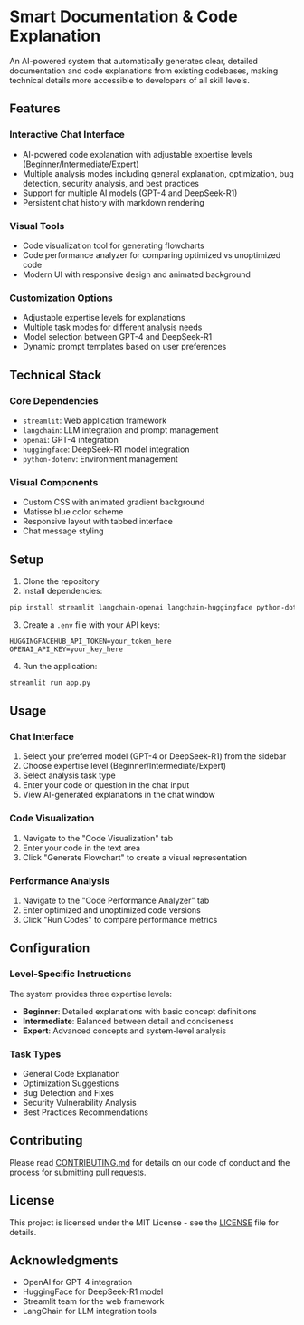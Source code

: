 # Smart Documentation & Code Explanation

An AI-powered system that automatically generates clear, detailed documentation and code explanations from existing codebases, making technical details more accessible to developers of all skill levels.

## Features

### Interactive Chat Interface
- AI-powered code explanation with adjustable expertise levels (Beginner/Intermediate/Expert)
- Multiple analysis modes including general explanation, optimization, bug detection, security analysis, and best practices
- Support for multiple AI models (GPT-4 and DeepSeek-R1)
- Persistent chat history with markdown rendering

### Visual Tools
- Code visualization tool for generating flowcharts
- Code performance analyzer for comparing optimized vs unoptimized code
- Modern UI with responsive design and animated background

### Customization Options
- Adjustable expertise levels for explanations
- Multiple task modes for different analysis needs
- Model selection between GPT-4 and DeepSeek-R1
- Dynamic prompt templates based on user preferences

## Technical Stack

### Core Dependencies
- `streamlit`: Web application framework
- `langchain`: LLM integration and prompt management
- `openai`: GPT-4 integration
- `huggingface`: DeepSeek-R1 model integration
- `python-dotenv`: Environment management

### Visual Components
- Custom CSS with animated gradient background
- Matisse blue color scheme
- Responsive layout with tabbed interface
- Chat message styling

## Setup

1. Clone the repository
2. Install dependencies:
```bash
pip install streamlit langchain-openai langchain-huggingface python-dotenv
```

3. Create a `.env` file with your API keys:
```
HUGGINGFACEHUB_API_TOKEN=your_token_here
OPENAI_API_KEY=your_key_here
```

4. Run the application:
```bash
streamlit run app.py
```

## Usage

### Chat Interface
1. Select your preferred model (GPT-4 or DeepSeek-R1) from the sidebar
2. Choose expertise level (Beginner/Intermediate/Expert)
3. Select analysis task type
4. Enter your code or question in the chat input
5. View AI-generated explanations in the chat window

### Code Visualization
1. Navigate to the "Code Visualization" tab
2. Enter your code in the text area
3. Click "Generate Flowchart" to create a visual representation

### Performance Analysis
1. Navigate to the "Code Performance Analyzer" tab
2. Enter optimized and unoptimized code versions
3. Click "Run Codes" to compare performance metrics

## Configuration

### Level-Specific Instructions
The system provides three expertise levels:
- **Beginner**: Detailed explanations with basic concept definitions
- **Intermediate**: Balanced between detail and conciseness
- **Expert**: Advanced concepts and system-level analysis

### Task Types
- General Code Explanation
- Optimization Suggestions
- Bug Detection and Fixes
- Security Vulnerability Analysis
- Best Practices Recommendations

## Contributing

Please read [CONTRIBUTING.md](CONTRIBUTING.md) for details on our code of conduct and the process for submitting pull requests.

## License

This project is licensed under the MIT License - see the [LICENSE](LICENSE) file for details.

## Acknowledgments

- OpenAI for GPT-4 integration
- HuggingFace for DeepSeek-R1 model
- Streamlit team for the web framework
- LangChain for LLM integration tools
